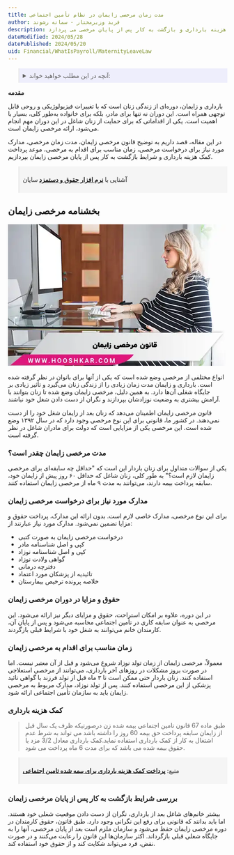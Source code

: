 ```yaml
---
title: مدت زمان مرخصی زایمان در نظام تأمین اجتماعی
author: فربد وزیرمختار - سمانه رشوند
description: این مقاله درباره مرخصی زایمان برای زنان شاغل در نظام تامین اجتماعی است و به موضوعاتی مانند طول مدت مرخصی، مدارک لازم، زمان درخواست، کمک هزینه بارداری و بازگشت به کار پس از پایان مرخصی می پردازد.
dateModified: 2024/05/28
datePublished: 2024/05/20
uid: Financial/WhatIsPayroll/MaternityLeaveLaw
---
```


<blockquote style="background-color:#eeeefc; padding:0.5rem">
<details>
  <summary>آنچه در این مطلب خواهید خواند:</summary>
  <ul>
   <li>بخشنامه مرخصی زایمان</li>
   <li>مدت مرخصی زایمان چقدر است؟</li>
   <li>مدارک مورد نیاز برای درخواست مرخصی زایمان</li>
   <li>حقوق و مزایا در دوران مرخصی زایمان</li>
   <li>زمان مناسب برای اقدام به مرخصی زایمان</li>
   <li>کمک هزینه بارداری</li>
   <li>بررسی شرایط بازگشت به کار پس از پایان مرخصی زایمان</li>
  </ul>
</details>
</blockquote>

**مقدمه**

بارداری و زایمان، دوره‌ای از زندگی زنان است که با تغییرات فیزیولوژیکی و روحی قابل توجهی همراه است. این دوران نه ‌تنها برای مادر، بلکه برای خانواده به‌طور کلی، بسیار با اهمیت است. یکی از اقداماتی که برای حمایت از زنان شاغل در این دوران مهم انجام می‌شود، ارائه مرخصی زایمان است. 

در این مقاله، قصد داریم به توضیح قانون مرخصی زایمان، مدت زمان مرخصی، مدارک مورد نیاز برای درخواست مرخصی، زمان مناسب برای اقدام به مرخصی، موعد پرداخت کمک هزینه بارداری و شرایط بازگشت به کار پس از پایان مرخصی زایمان بپردازیم.

<blockquote style="background-color:#f5f5f5; padding:0.5rem">
<p><strong>آشنایی با <a href="https://www.hooshkar.com/Software/Sayan/Module/Payroll" target="_blank">نرم افزار حقوق و دستمزد</a> سایان</strong></p></blockquote>

## بخشنامه مرخصی زایمان

![قانون مرخصی زایمان](./Images/MaternityLeaveLaw.webp)

انواع مختلفی از مرخصی وضع شده است که یکی از آنها برای بانوان در نظر گرفته شده است. بارداری و زایمان مدت زمان زیادی را از زندگی زنان می‌گیرد و تأثیر زیادی بر جایگاه شغلی آن‌ها دارد. به همین دلیل، مرخصی زایمان وضع شده تا زنان بتوانند با آرامش بیشتری به وضعیت نوزادشان بپردازند و نگران از دست دادن شغل خود نباشند. 

قانون مرخصی زایمان اطمینان می‌دهد که زنان بعد از زایمان شغل خود را از دست نمی‌دهند. در کشور ما، قانونی برای این نوع مرخصی وجود دارد که در سال ۱۳۹۲ وضع شده است. این مرخصی یکی از مزایایی است که دولت برای مادران شاغل در نظر گرفته است.

### مدت مرخصی زایمان چقدر است؟

یکی از سوالات متداول برای زنان باردار این است که "حداقل چه سابقه‌ای برای مرخصی زایمان لازم است؟" به طور کلی، زنان شاغل که حداقل ۶۰ روز پیش از زایمان خود، سابقه پرداخت بیمه دارند، می‌توانند به مدت ۹ ماه از مرخصی زایمان استفاده کنند.

### مدارک مورد نیاز برای درخواست مرخصی زایمان

برای این نوع مرخصی، مدارک خاصی لازم است. بدون ارائه این مدارک، پرداخت حقوق و مزایا تضمین نمی‌شود. مدارک مورد نیاز عبارتند از:

-	درخواست مرخصی زایمان به صورت کتبی
-	کپی و اصل شناسنامه مادر
-	کپی و اصل شناسنامه نوزاد
-	گواهی ولادت نوزاد
-	دفترچه درمانی
-	تائیدیه از پزشکان مورد اعتماد
-	خلاصه پرونده ترخیص بیمارستان

### حقوق و مزایا در دوران مرخصی زایمان

در این دوره، علاوه بر امکان استراحت، حقوق و مزایای دیگر نیز ارائه می‌شود. این مرخصی به عنوان سابقه کاری در تأمین اجتماعی محاسبه می‌شود و پس از پایان آن، کارمندان خانم می‌توانند به شغل خود با شرایط قبلی بازگردند.

### زمان مناسب برای اقدام به مرخصی زایمان

معمولاً، مرخصی زایمان از زمان تولد نوزاد شروع می‌شود و قبل از آن معتبر نیست. اما در صورت بروز مشکلات در روزهای آخر بارداری، می‌توانند از مرخصی استعلاجی استفاده کنند. زنان باردار حتی ممکن است تا ۳ ماه قبل از تولد فرزند با گواهی تائید پزشکی از این مرخصی استفاده کنند. پس از تولد نوزاد، مدارک مربوط به مرخصی زایمان باید به سازمان تأمین اجتماعی ارائه شود.

### کمک هزینه بارداری

> طبق ماده 67 قانون تامین اجتماعی بیمه شده زن درصورتیکه ظرف یک سال قبل از زایمان سابقه پرداخت حق بیمه 60 روز را داشته باشد می تواند به شرط عدم اشتغال به کار از کمک بارداری استفاده نماید.کمک بارداری معادل 3/2 مزد یا حقوق بیمه شده می باشد که برای مدت 6 ماه پرداخت می شود. 

<blockquote style="background-color:#f5f5f5; padding:0.5rem">
<p><strong>منبع: <a href="https://khadamat.mardom.ir/Service/Details?ServiceId=19041805103&&OrgId=20140000" target="_blank">پرداخت کمک هزینه بارداری برای بیمه شده تامین اجتماعی</a></p></strong></blockquote>


### بررسی شرایط بازگشت به کار پس از پایان مرخصی زایمان

بیشتر خانم‌های شاغل بعد از بارداری، نگران از دست دادن موقعیت شغلی خود هستند. اما باید بدانند که قانونی برای رفع این نگرانی وجود دارد. طبق قانون، حقوق کارمندان در دوره مرخصی زایمان حفظ می‌شود و سازمان ملزم است بعد از پایان مرخصی، آنها را به جایگاه شغلی قبلی بازگرداند. اکثر سازمان‌ها این قانون را رعایت می‌کنند و در صورت نقض، فرد می‌تواند شکایت کند و از حقوق خود استفاده کند.